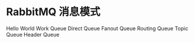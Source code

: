 # RabbitMQ 消息模式
Hello World
Work Queue
Direct Queue
Fanout Queue
Routing Queue
Topic Queue
Header Queue